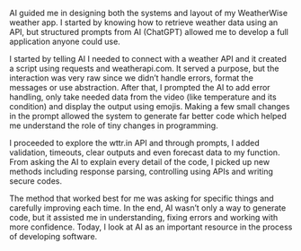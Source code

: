 AI guided me in designing both the systems and layout of my WeatherWise weather app. I started by knowing how to retrieve weather data using an API, but structured prompts from AI (ChatGPT) allowed me to develop a full application anyone could use.

I started by telling AI I needed to connect with a weather API and it created a script using requests and weatherapi.com. It served a purpose, but the interaction was very raw since we didn’t handle errors, format the messages or use abstraction. After that, I prompted the AI to add error handling, only take needed data from the video (like temperature and its condition) and display the output using emojis. Making a few small changes in the prompt allowed the system to generate far better code which helped me understand the role of tiny changes in programming.

I proceeded to explore the wttr.in API and through prompts, I added validation, timeouts, clear outputs and even forecast data to my function. From asking the AI to explain every detail of the code, I picked up new methods including response parsing, controlling using APIs and writing secure codes.

The method that worked best for me was asking for specific things and carefully improving each time. 
In the end, AI wasn’t only a way to generate code, but it assisted me in understanding, fixing errors and working with more confidence. Today, I look at AI as an important resource in the process of developing software.

